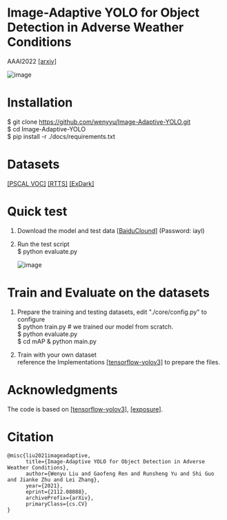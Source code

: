 # Image-Adaptive YOLO for Object Detection in Adverse Weather Conditions

AAAI2022 [[arxiv]](https://arxiv.org/abs/2112.08088) 

![image](https://user-images.githubusercontent.com/24246792/146731560-fa69fe86-fbf8-4a96-8bd8-a500490ec41d.png)

# Installation

$ git clone https://github.com/wenyyu/Image-Adaptive-YOLO.git  
$ cd Image-Adaptive-YOLO  
$ pip install -r ./docs/requirements.txt

# Datasets
[[PSCAL VOC]](http://host.robots.ox.ac.uk/pascal/VOC/) [[RTTS]](https://sites.google.com/view/reside-dehaze-datasets/reside-%CE%B2) [[ExDark]](https://drive.google.com/file/d/1GZqHFzTLDI-1rcOctHdf-c16VgagWocd/view)  

# Quick test

1. Download the model and test data [[BaiduClound]](https://pan.baidu.com/s/1GQE_80rEzs0uCrzauHxwdw) (Password: iayl)  
2. Run the test script  
$ python evaluate.py 

      ![image](https://user-images.githubusercontent.com/24246792/146735760-4fcf7be9-fdd2-4694-8d91-d254144c52eb.png)

# Train and Evaluate on the datasets

1. Prepare the training and testing datasets, edit "./core/config.py" to configure  
$ python train.py # we trained our model from scratch.  
$ python evaluate.py   
$ cd mAP & python main.py 

2. Train with your own dataset  
   reference the Implementations [[tensorflow-yolov3]](https://github.com/YunYang1994/tensorflow-yolov3) to prepare the files.

# Acknowledgments

The code is based on [[tensorflow-yolov3]](https://github.com/YunYang1994/tensorflow-yolov3), [[exposure]](https://github.com/yuanming-hu/exposure).

# Citation

```shell
@misc{liu2021imageadaptive,
      title={Image-Adaptive YOLO for Object Detection in Adverse Weather Conditions}, 
      author={Wenyu Liu and Gaofeng Ren and Runsheng Yu and Shi Guo and Jianke Zhu and Lei Zhang},
      year={2021},
      eprint={2112.08088},
      archivePrefix={arXiv},
      primaryClass={cs.CV}
}
```
